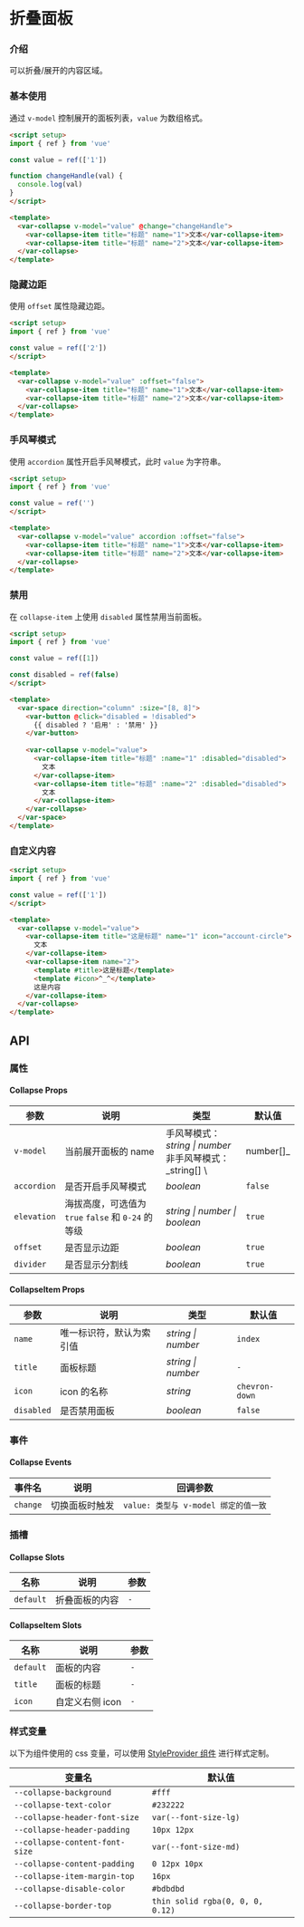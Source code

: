 # 折叠面板

### 介绍

可以折叠/展开的内容区域。

### 基本使用

通过 `v-model` 控制展开的面板列表，`value` 为数组格式。

```html
<script setup>
import { ref } from 'vue'

const value = ref(['1'])

function changeHandle(val) {
  console.log(val)
}
</script>

<template>
  <var-collapse v-model="value" @change="changeHandle">
    <var-collapse-item title="标题" name="1">文本</var-collapse-item>
    <var-collapse-item title="标题" name="2">文本</var-collapse-item>
  </var-collapse>
</template>
```
### 隐藏边距

使用 `offset` 属性隐藏边距。

```html
<script setup>
import { ref } from 'vue'

const value = ref(['2'])
</script>

<template>
  <var-collapse v-model="value" :offset="false">
    <var-collapse-item title="标题" name="1">文本</var-collapse-item>
    <var-collapse-item title="标题" name="2">文本</var-collapse-item>
  </var-collapse>
</template>
```

### 手风琴模式

使用 `accordion` 属性开启手风琴模式，此时 `value` 为字符串。

```html
<script setup>
import { ref } from 'vue'

const value = ref('')
</script>

<template>
  <var-collapse v-model="value" accordion :offset="false">
    <var-collapse-item title="标题" name="1">文本</var-collapse-item>
    <var-collapse-item title="标题" name="2">文本</var-collapse-item>
  </var-collapse>
</template>
```

### 禁用

在 `collapse-item` 上使用 `disabled` 属性禁用当前面板。

```html
<script setup>
import { ref } from 'vue'

const value = ref([1])

const disabled = ref(false)  
</script>

<template>
  <var-space direction="column" :size="[8, 8]">
    <var-button @click="disabled = !disabled">
      {{ disabled ? '启用' : '禁用' }}
    </var-button>
    
    <var-collapse v-model="value">
      <var-collapse-item title="标题" :name="1" :disabled="disabled">
        文本
      </var-collapse-item>
      <var-collapse-item title="标题" :name="2" :disabled="disabled">
        文本
      </var-collapse-item>
    </var-collapse>
  </var-space>
</template>
```

### 自定义内容

```html
<script setup>
import { ref } from 'vue'

const value = ref(['1'])  
</script>

<template>
  <var-collapse v-model="value">
    <var-collapse-item title="这是标题" name="1" icon="account-circle">
      文本
    </var-collapse-item>
    <var-collapse-item name="2">
      <template #title>这是标题</template>
      <template #icon>^_^</template>
      这是内容
    </var-collapse-item>
  </var-collapse>
</template>
```

## API

### 属性

#### Collapse Props

| 参数          | 说明                                   | 类型 | 默认值                          |
|-------------|--------------------------------------| -------- |------------------------------|
| `v-model`   | 当前展开面板的 name                         | 手风琴模式： _string \| number_<br> 非手风琴模式：_string[] \ | number[]_ | `-` |
| `accordion` | 是否开启手风琴模式                            | _boolean_ | `false`                      |
| `elevation` | 海拔高度，可选值为 `true` `false` 和 `0-24` 的等级 | _string \| number \| boolean_|   `true`    |
| `offset`    | 是否显示边距                               | _boolean_ | `true`                       |
| `divider`    | 是否显示分割线                             | _boolean_ | `true`                       |

#### CollapseItem Props

| 参数 | 说明 | 类型 | 默认值 |
| ----- | -------------- | -------- | ---------- |
| `name` | 唯一标识符，默认为索引值 | _string \| number_| `index` |
| `title` | 面板标题 | _string \| number_| `-` |
| `icon` | icon 的名称 | _string_ | `chevron-down` |
| `disabled` | 是否禁用面板 | _boolean_ | `false` |

### 事件

#### Collapse Events

| 事件名 | 说明 | 回调参数 |
| ----- | -------------- | -------- |
| `change` | 切换面板时触发| `value: 类型与 v-model 绑定的值一致` |

### 插槽

#### Collapse Slots

| 名称 | 说明      | 参数 |
| ----- |---------| -------- |
| `default` | 折叠面板的内容 | `-` |

#### CollapseItem Slots

| 名称 | 说明 | 参数 |
| ----- | -------------- | -------- |
| `default` | 面板的内容 | `-` |
| `title` | 面板的标题 | `-` |
| `icon` | 自定义右侧 icon | `-` |

### 样式变量
以下为组件使用的 css 变量，可以使用 [StyleProvider 组件](#/zh-CN/style-provider) 进行样式定制。

| 变量名 | 默认值 |
| --- | --- |
| `--collapse-background` | `#fff` |
| `--collapse-text-color` | `#232222` |
| `--collapse-header-font-size` | `var(--font-size-lg)` |
| `--collapse-header-padding` | `10px 12px` |
| `--collapse-content-font-size` | `var(--font-size-md)` |
| `--collapse-content-padding` | `0 12px 10px` |
| `--collapse-item-margin-top` | `16px` |
| `--collapse-disable-color` | `#bdbdbd` |
| `--collapse-border-top` | `thin solid rgba(0, 0, 0, 0.12)` |
